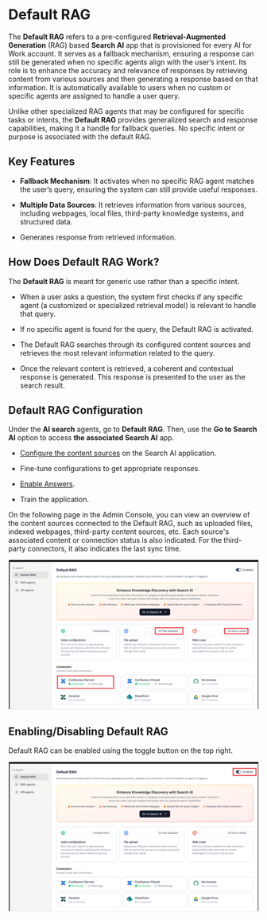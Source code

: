 # Default RAG

The **Default RAG** refers to a pre-configured **Retrieval-Augmented
Generation** (RAG) based **Search AI** app that is provisioned for every AI for Work account. It serves as a fallback mechanism, ensuring a response can still be generated when no specific agents align with the user’s intent. Its role is to enhance the accuracy and relevance of responses by retrieving content from
various sources and then generating a response based on that information. It is automatically available to users when no custom or specific agents are assigned to handle a user query.

Unlike other specialized RAG agents that may be configured for specific tasks or intents, the **Default RAG** provides generalized search and response capabilities, making it a handle for fallback queries. No specific intent or purpose is associated with the default RAG.

## Key Features

-   **Fallback Mechanism**: It activates when no specific RAG agent matches the
    user’s query, ensuring the system can still provide useful responses.

-   **Multiple Data Sources**: It retrieves information from various sources,
    including webpages, local files, third-party knowledge systems, and
    structured data.

-   Generates response from retrieved information.

## How Does Default RAG Work?

The **Default RAG** is meant for generic use rather than a specific intent.

-   When a user asks a question, the system first checks if any specific agent (a
    customized or specialized retrieval model) is relevant to handle that query.

-   If no specific agent is found for the query, the Default RAG is activated.

-   The Default RAG searches through its configured content sources and
    retrieves the most relevant information related to the query.

-   Once the relevant content is retrieved, a coherent and contextual response
    is generated. This response is presented to the user as the search result.

## Default RAG Configuration

Under the **AI search** agents, go to **Default RAG**. Then, use the **Go to
Search AI** option to access **the associated Search AI** app.

-   [Configure the content sources](https://docs.kore.ai/searchassist/manage-content-sources/content-overview/)
    on the Search AI application.

-   Fine-tune configurations to get appropriate responses.

-   [Enable Answers](https://docs.kore.ai/searchassist/concepts/personalizing-results/about-answers/).

-   Train the application.

On the following page in the Admin Console, you can view an overview
of the content sources connected to the Default RAG, such as uploaded files,
indexed webpages, third-party content sources, etc. Each source's associated
content or connection status is also indicated. For the third-party connectors,
it also indicates the last sync time.

![](images/default_rag.png)

## Enabling/Disabling Default RAG

Default RAG can be enabled using the toggle button on the top right.

![](images/enable-rag.png)
